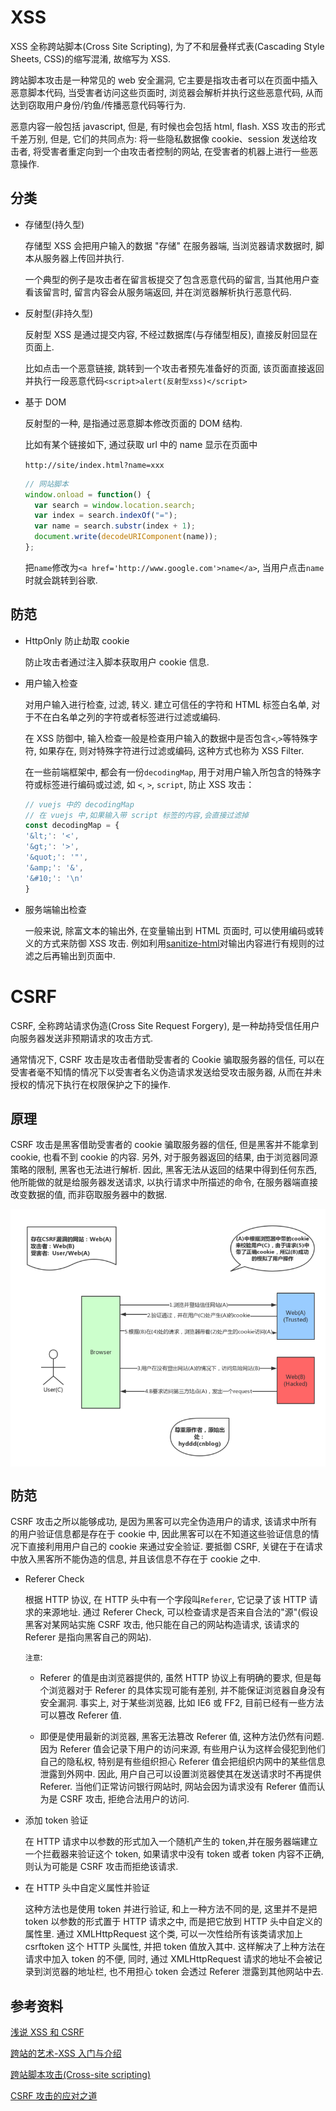 # XSS

XSS 全称跨站脚本(Cross Site Scripting), 为了不和层叠样式表(Cascading Style Sheets, CSS)的缩写混淆, 故缩写为 XSS.

跨站脚本攻击是一种常见的 web 安全漏洞, 它主要是指攻击者可以在页面中插入恶意脚本代码, 当受害者访问这些页面时, 浏览器会解析并执行这些恶意代码, 从而达到窃取用户身份/钓鱼/传播恶意代码等行为.

恶意内容一般包括 javascript, 但是, 有时候也会包括 html, flash. XSS 攻击的形式千差万别, 但是, 它们的共同点为: 将一些隐私数据像 cookie、session 发送给攻击者, 将受害者重定向到一个由攻击者控制的网站, 在受害者的机器上进行一些恶意操作.

## 分类

- 存储型(持久型)

  存储型 XSS 会把用户输入的数据 "存储" 在服务器端, 当浏览器请求数据时, 脚本从服务器上传回并执行.

  一个典型的例子是攻击者在留言板提交了包含恶意代码的留言, 当其他用户查看该留言时, 留言内容会从服务端返回, 并在浏览器解析执行恶意代码.

- 反射型(非持久型)

  反射型 XSS 是通过提交内容, 不经过数据库(与存储型相反), 直接反射回显在页面上.

  比如点击一个恶意链接, 跳转到一个攻击者预先准备好的页面, 该页面直接返回并执行一段恶意代码`<script>alert(反射型xss)</script>`

- 基于 DOM

  反射型的一种, 是指通过恶意脚本修改页面的 DOM 结构.

  比如有某个链接如下, 通过获取 url 中的 name 显示在页面中

  `http://site/index.html?name=xxx`

  ```javascript
  // 网站脚本
  window.onload = function() {
    var search = window.location.search;
    var index = search.indexOf("=");
    var name = search.substr(index + 1);
    document.write(decodeURIComponent(name));
  };
  ```

  把`name`修改为`<a href='http://www.google.com'>name</a>`, 当用户点击`name`时就会跳转到谷歌.

## 防范

- HttpOnly 防止劫取 cookie

  防止攻击者通过注入脚本获取用户 cookie 信息.

- 用户输入检查

  对用户输入进行检查, 过滤, 转义. 建立可信任的字符和 HTML 标签白名单, 对于不在白名单之列的字符或者标签进行过滤或编码.

  在 XSS 防御中, 输入检查一般是检查用户输入的数据中是否包含`<`,`>`等特殊字符, 如果存在, 则对特殊字符进行过滤或编码, 这种方式也称为 XSS Filter.

  在一些前端框架中, 都会有一份`decodingMap`, 用于对用户输入所包含的特殊字符或标签进行编码或过滤, 如 `<`, `>`, `script`, 防止 XSS 攻击：

  ```JavaScript
  // vuejs 中的 decodingMap
  // 在 vuejs 中,如果输入带 script 标签的内容,会直接过滤掉
  const decodingMap = {
  '&lt;': '<',
  '&gt;': '>',
  '&quot;': '"',
  '&amp;': '&',
  '&#10;': '\n'
  }
  ```

- 服务端输出检查

  一般来说, 除富文本的输出外, 在变量输出到 HTML 页面时, 可以使用编码或转义的方式来防御 XSS 攻击. 例如利用[sanitize-html](https://github.com/punkave/sanitize-html)对输出内容进行有规则的过滤之后再输出到页面中.

# CSRF

CSRF, 全称跨站请求伪造(Cross Site Request Forgery), 是一种劫持受信任用户向服务器发送非预期请求的攻击方式.

通常情况下, CSRF 攻击是攻击者借助受害者的 Cookie 骗取服务器的信任, 可以在受害者毫不知情的情况下以受害者名义伪造请求发送给受攻击服务器, 从而在并未授权的情况下执行在权限保护之下的操作.

## 原理

CSRF 攻击是黑客借助受害者的 cookie 骗取服务器的信任, 但是黑客并不能拿到 cookie, 也看不到 cookie 的内容. 另外, 对于服务器返回的结果, 由于浏览器同源策略的限制, 黑客也无法进行解析. 因此, 黑客无法从返回的结果中得到任何东西, 他所能做的就是给服务器发送请求, 以执行请求中所描述的命令, 在服务器端直接改变数据的值, 而非窃取服务器中的数据.

<img src="https://github.com/tzstone/MarkdownPhotos/blob/master/CSRF.png" align=center />

## 防范

CSRF 攻击之所以能够成功, 是因为黑客可以完全伪造用户的请求, 该请求中所有的用户验证信息都是存在于 cookie 中, 因此黑客可以在不知道这些验证信息的情况下直接利用用户自己的 cookie 来通过安全验证. 要抵御 CSRF, 关键在于在请求中放入黑客所不能伪造的信息, 并且该信息不存在于 cookie 之中.

- Referer Check

  根据 HTTP 协议, 在 HTTP 头中有一个字段叫`Referer`, 它记录了该 HTTP 请求的来源地址. 通过 Referer Check, 可以检查请求是否来自合法的"源"(假设黑客对某网站实施 CSRF 攻击, 他只能在自己的网站构造请求, 该请求的 Referer 是指向黑客自己的网站).

  `注意`:

  - Referer 的值是由浏览器提供的, 虽然 HTTP 协议上有明确的要求, 但是每个浏览器对于 Referer 的具体实现可能有差别, 并不能保证浏览器自身没有安全漏洞. 事实上, 对于某些浏览器, 比如 IE6 或 FF2, 目前已经有一些方法可以篡改 Referer 值.

  - 即便是使用最新的浏览器, 黑客无法篡改 Referer 值, 这种方法仍然有问题. 因为 Referer 值会记录下用户的访问来源, 有些用户认为这样会侵犯到他们自己的隐私权, 特别是有些组织担心 Referer 值会把组织内网中的某些信息泄露到外网中. 因此, 用户自己可以设置浏览器使其在发送请求时不再提供 Referer. 当他们正常访问银行网站时, 网站会因为请求没有 Referer 值而认为是 CSRF 攻击, 拒绝合法用户的访问.

- 添加 token 验证

  在 HTTP 请求中以参数的形式加入一个随机产生的 token,并在服务器端建立一个拦截器来验证这个 token, 如果请求中没有 token 或者 token 内容不正确, 则认为可能是 CSRF 攻击而拒绝该请求.

- 在 HTTP 头中自定义属性并验证

  这种方法也是使用 token 并进行验证, 和上一种方法不同的是, 这里并不是把 token 以参数的形式置于 HTTP 请求之中, 而是把它放到 HTTP 头中自定义的属性里. 通过 XMLHttpRequest 这个类, 可以一次性给所有该类请求加上 csrftoken 这个 HTTP 头属性, 并把 token 值放入其中. 这样解决了上种方法在请求中加入 token 的不便, 同时, 通过 XMLHttpRequest 请求的地址不会被记录到浏览器的地址栏, 也不用担心 token 会透过 Referer 泄露到其他网站中去.

## 参考资料

[浅说 XSS 和 CSRF](https://github.com/dwqs/blog/issues/68?hmsr=toutiao.io&utm_medium=toutiao.io&utm_source=toutiao.io)

[跨站的艺术-XSS 入门与介绍](http://www.fooying.com/the-art-of-xss-1-introduction/)

[跨站脚本攻击(Cross-site scripting)](https://developer.mozilla.org/zh-CN/docs/Glossary/Cross-site_scripting)

[CSRF 攻击的应对之道](https://www.ibm.com/developerworks/cn/web/1102_niugang_csrf/index.html)

